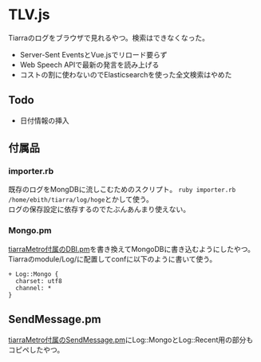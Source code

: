 # TLV.js
Tiarraのログをブラウザで見れるやつ。検索はできなくなった。

- Server-Sent EventsとVue.jsでリロード要らず
- Web Speech APIで最新の発言を読み上げる
- コストの割に使わないのでElasticsearchを使った全文検索はやめた

## Todo
- 日付情報の挿入

## 付属品
### importer.rb
既存のログをMongDBに流しこむためのスクリプト。
`ruby importer.rb /home/ebith/tiarra/log/hoge`とかして使う。  
ログの保存設定に依存するのでたぶんあんまり使えない。

### Mongo.pm
[tiarraMetro付属のDBI.pm](https://github.com/tyoro/tiarraMetro/blob/master/misc/DBI.pm)を書き換えてMongoDBに書き込むようにしたやつ。  
Tiarraのmodule/Log/に配置してconfに以下のように書いて使う。
```
+ Log::Mongo {
  charset: utf8
  channel: *
}
```

## SendMessage.pm
[tiarraMetro付属のSendMessage.pm](https://github.com/tyoro/tiarraMetro/blob/master/misc/SendMessage.pm)にLog::MongoとLog::Recent用の部分もコピペしたやつ。
